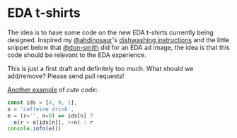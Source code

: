 # EDA t-shirts

The idea is to have some code on the new EDA t-shirts currently being designed. Inspired my [@ahdinosaur](https://github.com/ahdinosaur)'s [dishwashing instructions](dishwashing-instructions.jpg) and the little snippet below that [@don-smith](https://github.com/don-smith) did for an EDA ad image, the idea is that this code should be relevant to the EDA experience.

This is just a first draft and definitely too much. What should we add/remove? Please send pull requests!


[Another example](https://gist.github.com/don-smith/4baa0f45c4aebb8418313146c4b37227) of _cute code_:

```js
const ids = [4, 9, 1],
o = 'caffeine drink',
e = (r='', n=0) => ids[n] ?
  e(r + o[ids[n]], ++n) : r
console.info(e())
```
